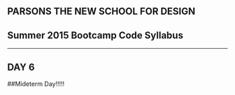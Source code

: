 ## PARSONS THE NEW SCHOOL FOR DESIGN
## Summer 2015 Bootcamp Code Syllabus
-------------------------------------------------------------------

## DAY 6

##Mideterm Day!!!!!